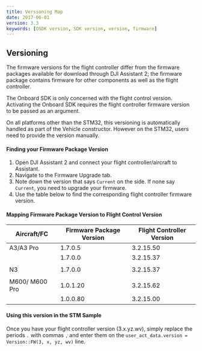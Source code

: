 ```yaml
---
title: Versioning Map
date: 2017-06-01
version: 3.3
keywords: [OSDK version, SDK version, version, firmware]
---
```


## Versioning

The firmware versions for the flight controller differ from the firmware packages available for download through DJI Assistant 2; the firmware package contains firmware for other components as well as the flight controller.

The Onboard SDK is only concerned with the flight control version. Activating the Onboard SDK requires the flight controller firmware version to be passed as an argument.

On all platforms other than the STM32, this versioning is automatically handled as part of the Vehicle constructor. However on the STM32, users need to provide the version manually.

#### Finding your Firmware Package Version

1. Open DJI Assistant 2 and connect your flight controller/aircraft to Assistant.
2. Navigate to the Firmware Upgrade tab.
3. Note down the version that says `Current` on the side. If none say `Current`, you need to upgrade your firmware.
4. Use the table below to find the corresponding flight controller firmware version.

#### Mapping Firmware Package Version to Flight Control Version

| Aircraft/FC    	| Firmware Package Version 	| Flight Controller Version  	|
|----------------	|--------------------------	|----------------------------	|
| A3/A3 Pro      	| 1.7.0.5                  	| 3.2.15.50                  	|
|                	| 1.7.0.0                  	| 3.2.15.37                  	|
|                	|                          	|                            	|
| N3             	| 1.7.0.0                  	| 3.2.15.37                  	|
|                	|                          	|                            	|
| M600/ M600 Pro 	| 1.0.1.20                 	| 3.2.15.62                  	|
|                	| 1.0.0.80                 	| 3.2.15.00                  	|

#### Using this version in the STM Sample

Once you have your flight controller version (3.x.yz.wv), simply replace the periods `.` with commas `,` and enter them on the `user_act_data.version = Version::FW(3, x, yz, wv)` line.
